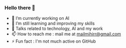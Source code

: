 ### Hello there 👋






- 🔭 I’m currently working on AI
- 🌱 I’m still learning and improving my skills 
- 💬 Talks related to technology, AI and my work
- 📫 How to reach me : mail me at mailmihirr@gmail.com
- ⚡ Fun fact : I'm not much active on GitHub
